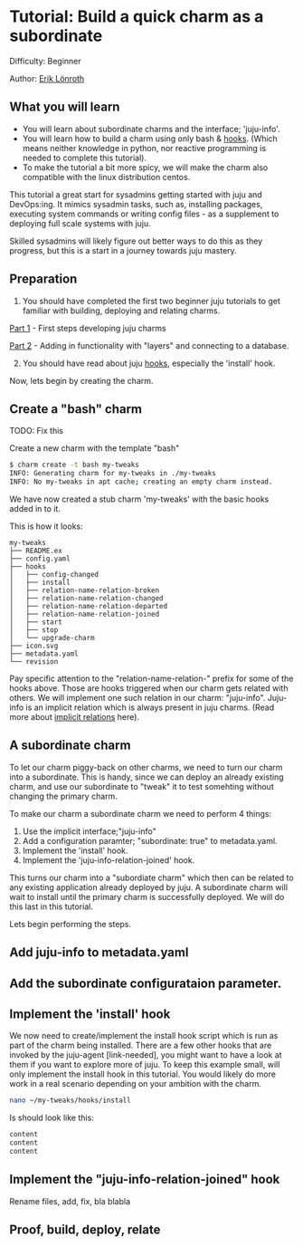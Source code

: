 # Tutorial: Build a quick charm as a subordinate

Difficulty: Beginner

Author: [Erik Lönroth](http://eriklonroth.wordpress.com)

## What you will learn
* You will learn about subordinate charms and the interface; 'juju-info'.
* You will learn how to build a charm using only bash & [hooks]. (Which means neither knowledge in python, nor reactive programming is needed to complete this tutorial).
* To make the tutorial a bit more spicy, we will make the charm also compatible with the linux distribution centos.

This tutorial a great start for sysadmins getting started with juju and DevOps:ing. It mimics sysadmin tasks, such as, installing packages, executing system commands or writing config files - as a supplement to deploying full scale systems with juju.

Skilled sysadmins will likely figure out better ways to do this as they progress, but this is a start in a journey towards juju mastery.

## Preparation
1. You should have completed the first two beginner juju tutorials to get familiar with building, deploying and relating charms.

[Part 1] - First steps developing juju charms

[Part 2] - Adding in functionality with "layers" and connecting to a database.

2. You should have read about juju [hooks], especially the 'install' hook. 

Now, lets begin by creating the charm.

## Create a "bash" charm
TODO: Fix this

Create a new charm with the template "bash"
```bash
$ charm create -t bash my-tweaks
INFO: Generating charm for my-tweaks in ./my-tweaks
INFO: No my-tweaks in apt cache; creating an empty charm instead.
```
We have now created a stub charm 'my-tweaks' with the basic hooks added in to it.

This is how it looks:
```
my-tweaks
├── README.ex
├── config.yaml
├── hooks
│   ├── config-changed
│   ├── install
│   ├── relation-name-relation-broken
│   ├── relation-name-relation-changed
│   ├── relation-name-relation-departed
│   ├── relation-name-relation-joined
│   ├── start
│   ├── stop
│   └── upgrade-charm
├── icon.svg
├── metadata.yaml
└── revision
```

Pay specific attention to the "relation-name-relation-" prefix for some of the hooks above. Those are  hooks triggered when our charm gets related with others. We will implement one such relation in our charm: "juju-info". Juju-info is an implicit relation which is always present in juju charms. (Read more about [implicit relations] here).

## A subordinate charm
To let our charm piggy-back on other charms, we need to turn our charm into a subordinate. This is handy, since we can deploy an already existing charm, and use our subordinate to "tweak" it to test somehting without changing the primary charm. 

To make our charm a subordinate charm we need to perform 4 things:

1. Use the implicit interface;"juju-info" 
2. Add a configuration paramter; "subordinate: true" to metadata.yaml.
3. Implement the 'install' hook.
4. Implement the 'juju-info-relation-joined' hook.

This turns our charm into a "subordiate charm" which then can be related to any existing application already deployed by juju. A subordinate charm will wait to install until the primary charm is successfully deployed. We will do this last in this tutorial.

Lets begin performing the steps.
## Add juju-info to metadata.yaml
## Add the subordinate configurataion parameter.
## Implement the 'install' hook
We now need to create/implement the install hook script which is run as part of the charm being installed. There are a few other hooks that are invoked by the juju-agent [link-needed], you might want to have a look at them if you want to explore more of juju. To keep this example small, will only implement the install hook in this tutorial. You would likely do more work in a real scenario depending on your ambition with the charm.
```bash
nano ~/my-tweaks/hooks/install
```
Is should look like this:
```bash
content
content
content
```
## Implement the "juju-info-relation-joined" hook
Rename files, add, fix, bla blabla

## Proof, build, deploy, relate

[hooks]: https://docs.jujucharms.com/2.5/en/authors-charm-hooks
[part 1]: https://discourse.jujucharms.com/t/tutorial-charm-development-beginner-part-1
[part 2]: https://discourse.jujucharms.com/t/tutorial-charm-development-beginner-part-2
[implicit relations]: https://docs.jujucharms.com/2.5/en/authors-relations#implicit-relations